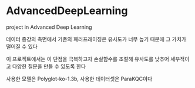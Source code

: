 # AdvancedDeepLearning
project in Advanced Deep Learning


데이터 증강의 측면에서 기존의 패러프래이징은 유사도가 너무 높기 때문에 그 가치가 떨어질 수 있다

이 프로젝트에서는 이 단점을 극복하고자 손실함수를 조절해 유사도를 낮추어 세부적이고 다양한 질문을 만들 수 있도록 한다

사용한 모델은 Polyglot-ko-1.3b, 사용한 데이터셋은 ParaKQC이다

